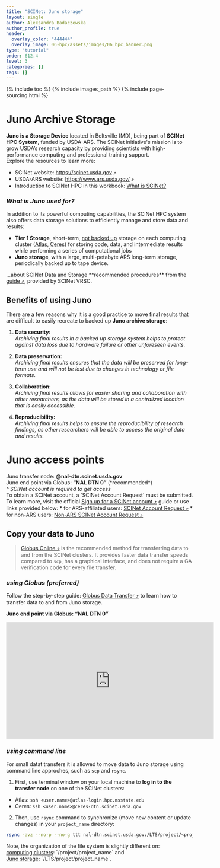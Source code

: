 ```yaml
---
title: "SCINet: Juno storage"
layout: single
author: Aleksandra Badaczewska
author_profile: true
header:
  overlay_color: "444444"
  overlay_image: 06-hpc/assets/images/06_hpc_banner.png
type: "tutorial"
order: 612.4
level: 3
categories: []
tags: []
---
```


{% include toc %}
{% include images_path %}
{% include page-sourcing.html %}


# Juno Archive Storage

**Juno is a Storage Device** located in Beltsville (MD), being part of **SCINet HPC System**, funded by USDA-ARS. The SCINet initiative's mission is to grow USDA’s research capacity by providing scientists with high-performance computing and professional training support. <br>
Explore the resources to learn more:
* SCINet website: <a href="https://scinet.usda.gov" target="_blank">https://scinet.usda.gov  ⤴</a>
* USDA-ARS website: <a href="https://www.ars.usda.gov/" target="_blank">https://www.ars.usda.gov/  ⤴</a>
* Introduction to SCINet HPC in this workbook: <a class="t-links" href="612.1">What is SCINet?</a>

### *What is Juno used for?*

In addition to its powerful computing capabilities, the SCINet HPC system also offers data storage solutions to efficiently manage and store data and results:
* **Tier 1 Storage**, short-term, <u>not backed up</u> storage on each computing cluster (<a class="t-links" href="612.2">Atlas</a>, <a class="t-links" href="612.3">Ceres</a>) for storing code, data, and intermediate results while performing a series of computational jobs
* **Juno storage**, with a large, multi-petabyte ARS long-term storage, periodically backed up to tape device.

<div class="more" markdown="1">
...about SCINet Data and Storage **recommended procedures** from the <a href="https://scinet.usda.gov/guides/data/data-management#data-and-storage-sop" target="_blank">guide  ⤴</a>, provided by SCINet VRSC.
</div>

## Benefits of using Juno

There are a few reasons why it is a good practice to move final results that are difficult to easily recreate to backed up **Juno archive storage**:

1. **Data security:** <br> *Archiving final results in a backed up storage system helps to protect against data loss due to hardware failure or other unforeseen events.*

2. **Data preservation:** <br> *Archiving final results ensures that the data will be preserved for long-term use and will not be lost due to changes in technology or file formats.*

3. **Collaboration:** <br> *Archiving final results allows for easier sharing and collaboration with other researchers, as the data will be stored in a centralized location that is easily accessible.*

4. **Reproducibility:** <br> *Archiving final results helps to ensure the reproducibility of research findings, as other researchers will be able to access the original data and results.*


# Juno access points

<div class="required" markdown="1">
Juno transfer node: <b>@nal-dtn.scinet.usda.gov</b> <br>
Juno end point via Globus: <b>“NAL DTN 0”</b> (*recommended*) <br>
<em class="footnote bold c-required">^ SCINet account is required to get access</em>
</div>

<div class="protip" markdown="1">
To obtain a SCINet account, a `SCINet Account Request` must be submitted. To learn more, visit the official <a href="https://scinet.usda.gov/about/signup#sign-up-for-a-scinet-account" target="_blank">Sign up for a SCINet account  ⤴</a> guide or use links provided below:
* for ARS-affiliated users: <a href="https://scinet.usda.gov/about/signup#ars-employees" target="_blank">SCINet Account Request  ⤴</a>
* for non-ARS users: <a href="https://scinet.usda.gov/about/signup#non-ars-employees" target="_blank">Non-ARS SCINet Account Request  ⤴</a>
</div>

## **Copy your data to Juno**

> <a href="https://www.globus.org/" target="_blank">Globus Online  ⤴</a> is the recommended method for transferring data to and from the SCINet clusters. It provides faster data transfer speeds compared to `scp`, has a graphical interface, and does not require a GA verification code for every file transfer.

### *using Globus (preferred)*

Follow the step-by-step guide: <a href="https://scinet.usda.gov/guides/data/data-management#detailed-instructions-using-globus-preferred" target="_blank">Globus Data Transfer  ⤴</a> to learn how to transfer data to and from Juno storage.

<b class="c-required">Juno end point via Globus:</b> <b>“NAL DTN 0”</b>

<iframe width="560" height="315" src="https://www.youtube.com/embed/I3lnsCAfx3Q" title="Globus File Transfer by SCINet" frameborder="0" allow="accelerometer; autoplay; clipboard-write; encrypted-media; gyroscope; picture-in-picture; web-share" allowfullscreen></iframe>


### *using command line*

For small datat transfers it is allowed to move data to Juno storage using command line approches, such as `scp` and `rsync`.

1. First, use terminal window on your local machine to **log in to the transfer node** on one of the SCINet clusters:
  * Atlas: `ssh <user.name>@atlas-login.hpc.msstate.edu`
  * Ceres: `ssh <user.name>@ceres-dtn.scinet.usda.gov`

2. Then, use `rsync` command to synchronize (move new content or update changes) in your `project_name` directory:
  ```bash
rsync -avz --no-p --no-g ttt nal-dtn.scinet.usda.gov:/LTS/project/<project_name>/
  ```

<div class="warning level-1" markdown="1">
Note, the organization of the file system is slightly different on: <br>
<u>computing clusters</u>: `/project/project_name` and <br>
<u>Juno storage</u>: `/LTS/project/project_name`.
</div>
